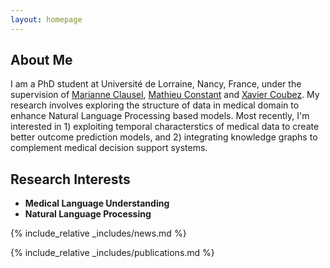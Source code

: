 ```yaml
---
layout: homepage
---
```


## About Me


I am a PhD student at Université de Lorraine, Nancy, France, under the supervision of <a href="https://sites.google.com/site/marianneclausel/home?authuser=0">Marianne Clausel</a>, <a href="https://perso.atilf.fr/mconstant/">Mathieu Constant</a> and <a href="https://xavieratcern.github.io/index.html">Xavier Coubez</a>. My research involves exploring the structure of data in medical domain to enhance Natural Language Processing based models. Most recently, I'm interested in 1) exploiting temporal characterstics of medical data to create better outcome prediction models, and 2) integrating knowledge graphs to complement medical decision support systems.



## Research Interests

- **Medical Language Understanding** 
- **Natural Language Processing**

{% include_relative _includes/news.md %}

{% include_relative _includes/publications.md %}
